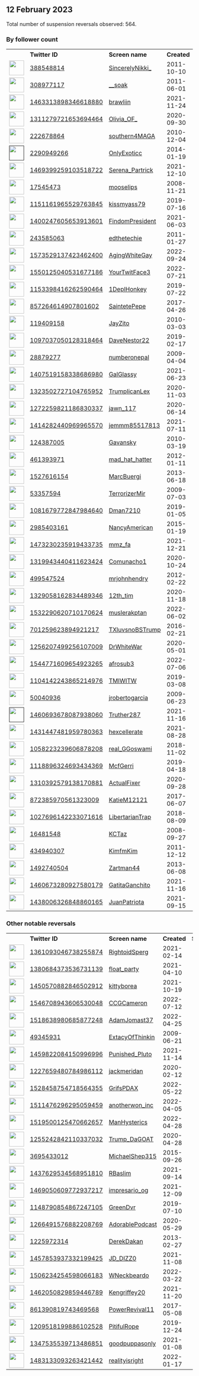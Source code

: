 
## 12 February 2023
Total number of suspension reversals observed: 564.

### By follower count
<table><tr><th></th><th align="left">Twitter ID</th><th align="left">Screen name</th>
<th align="left">Created</th><th align="left">Status</th><th align="left">Suspended</th><th align="left">Followers</th>
<tr><td><a href="https://pbs.twimg.com/profile_images/1643421982803861505/xlJv8HdS_normal.jpg"><img src="https://pbs.twimg.com/profile_images/1643421982803861505/xlJv8HdS_normal.jpg" width="40px" height="40px" align="center"/></a></td><td><a href="https://twitter.com/intent/user?user_id=388548814">388548814</a></td><td><a href="https://twitter.com/SincerelyNikki_">SincerelyNikki_</a></td><td>2011-10-10</td><td align="center"></td><td>2022-12-01</td><td>83997</td></tr>
<tr><td><a href="https://pbs.twimg.com/profile_images/1661852951239962625/XjSBSGdP_normal.jpg"><img src="https://pbs.twimg.com/profile_images/1661852951239962625/XjSBSGdP_normal.jpg" width="40px" height="40px" align="center"/></a></td><td><a href="https://twitter.com/intent/user?user_id=308977117">308977117</a></td><td><a href="https://twitter.com/__soak">__soak</a></td><td>2011-06-01</td><td align="center">🔒</td><td></td><td>83849</td></tr>
<tr><td><a href="https://pbs.twimg.com/profile_images/1641480617647910920/NKa08f-I_normal.jpg"><img src="https://pbs.twimg.com/profile_images/1641480617647910920/NKa08f-I_normal.jpg" width="40px" height="40px" align="center"/></a></td><td><a href="https://twitter.com/intent/user?user_id=1463313898346618880">1463313898346618880</a></td><td><a href="https://twitter.com/brawliin">brawliin</a></td><td>2021-11-24</td><td align="center"></td><td>2023-01-17</td><td>42467</td></tr>
<tr><td><a href="https://pbs.twimg.com/profile_images/1643697449624559635/-yWJCeiN_normal.jpg"><img src="https://pbs.twimg.com/profile_images/1643697449624559635/-yWJCeiN_normal.jpg" width="40px" height="40px" align="center"/></a></td><td><a href="https://twitter.com/intent/user?user_id=1311279721653694464">1311279721653694464</a></td><td><a href="https://twitter.com/Olivia_OF_">Olivia_OF_</a></td><td>2020-09-30</td><td align="center"></td><td>2022-08-08</td><td>26895</td></tr>
<tr><td><a href="https://pbs.twimg.com/profile_images/1624629775296765952/lGjuvTDO_normal.jpg"><img src="https://pbs.twimg.com/profile_images/1624629775296765952/lGjuvTDO_normal.jpg" width="40px" height="40px" align="center"/></a></td><td><a href="https://twitter.com/intent/user?user_id=222678864">222678864</a></td><td><a href="https://twitter.com/southern4MAGA">southern4MAGA</a></td><td>2010-12-04</td><td align="center"></td><td></td><td>22587</td></tr>
<tr><td><a href=""><img src="" width="40px" height="40px" align="center"/></a></td><td><a href="https://twitter.com/intent/user?user_id=2290949266">2290949266</a></td><td><a href="https://twitter.com/OnlyExoticc">OnlyExoticc</a></td><td>2014-01-19</td><td align="center"></td><td>2022-09-07</td><td>21815</td></tr>
<tr><td><a href="https://pbs.twimg.com/profile_images/1524102795804221442/XTE4r1Zv_normal.jpg"><img src="https://pbs.twimg.com/profile_images/1524102795804221442/XTE4r1Zv_normal.jpg" width="40px" height="40px" align="center"/></a></td><td><a href="https://twitter.com/intent/user?user_id=1469399259103518722">1469399259103518722</a></td><td><a href="https://twitter.com/Serena_Partrick">Serena_Partrick</a></td><td>2021-12-10</td><td align="center"></td><td>2022-10-05</td><td>20494</td></tr>
<tr><td><a href="https://pbs.twimg.com/profile_images/1234288857740447749/QQkLW8fz_normal.jpg"><img src="https://pbs.twimg.com/profile_images/1234288857740447749/QQkLW8fz_normal.jpg" width="40px" height="40px" align="center"/></a></td><td><a href="https://twitter.com/intent/user?user_id=17545473">17545473</a></td><td><a href="https://twitter.com/mooselips">mooselips</a></td><td>2008-11-21</td><td align="center"></td><td>2022-08-22</td><td>17042</td></tr>
<tr><td><a href="https://pbs.twimg.com/profile_images/1290367081184145412/k2jnYtUW_normal.jpg"><img src="https://pbs.twimg.com/profile_images/1290367081184145412/k2jnYtUW_normal.jpg" width="40px" height="40px" align="center"/></a></td><td><a href="https://twitter.com/intent/user?user_id=1151161965529763845">1151161965529763845</a></td><td><a href="https://twitter.com/kissmyass79">kissmyass79</a></td><td>2019-07-16</td><td align="center"></td><td></td><td>16481</td></tr>
<tr><td><a href="https://pbs.twimg.com/profile_images/1641061987634364417/oQSToDEH_normal.jpg"><img src="https://pbs.twimg.com/profile_images/1641061987634364417/oQSToDEH_normal.jpg" width="40px" height="40px" align="center"/></a></td><td><a href="https://twitter.com/intent/user?user_id=1400247605653913601">1400247605653913601</a></td><td><a href="https://twitter.com/FindomPresident">FindomPresident</a></td><td>2021-06-03</td><td align="center"></td><td>2022-09-10</td><td>14773</td></tr>
<tr><td><a href="https://pbs.twimg.com/profile_images/1548409628983037952/7LqRs0FM_normal.png"><img src="https://pbs.twimg.com/profile_images/1548409628983037952/7LqRs0FM_normal.png" width="40px" height="40px" align="center"/></a></td><td><a href="https://twitter.com/intent/user?user_id=243585063">243585063</a></td><td><a href="https://twitter.com/edthetechie">edthetechie</a></td><td>2011-01-27</td><td align="center"></td><td>2022-07-17</td><td>14402</td></tr>
<tr><td><a href="https://pbs.twimg.com/profile_images/1606539509591859204/8hnJ2MVc_normal.jpg"><img src="https://pbs.twimg.com/profile_images/1606539509591859204/8hnJ2MVc_normal.jpg" width="40px" height="40px" align="center"/></a></td><td><a href="https://twitter.com/intent/user?user_id=1573529137423462400">1573529137423462400</a></td><td><a href="https://twitter.com/AgingWhiteGay">AgingWhiteGay</a></td><td>2022-09-24</td><td align="center"></td><td>2023-02-12</td><td>13997</td></tr>
<tr><td><a href="https://pbs.twimg.com/profile_images/1597974161699344386/LklHbToM_normal.jpg"><img src="https://pbs.twimg.com/profile_images/1597974161699344386/LklHbToM_normal.jpg" width="40px" height="40px" align="center"/></a></td><td><a href="https://twitter.com/intent/user?user_id=1550125040531677186">1550125040531677186</a></td><td><a href="https://twitter.com/YourTwitFace3">YourTwitFace3</a></td><td>2022-07-21</td><td align="center"></td><td>2023-02-07</td><td>11903</td></tr>
<tr><td><a href="https://pbs.twimg.com/profile_images/1638161423850434562/qcxTSYip_normal.jpg"><img src="https://pbs.twimg.com/profile_images/1638161423850434562/qcxTSYip_normal.jpg" width="40px" height="40px" align="center"/></a></td><td><a href="https://twitter.com/intent/user?user_id=1153398416262590464">1153398416262590464</a></td><td><a href="https://twitter.com/1DeplHonkey">1DeplHonkey</a></td><td>2019-07-22</td><td align="center"></td><td>2022-07-20</td><td>11094</td></tr>
<tr><td><a href="https://pbs.twimg.com/profile_images/1470370153938444301/-oMSKtLt_normal.jpg"><img src="https://pbs.twimg.com/profile_images/1470370153938444301/-oMSKtLt_normal.jpg" width="40px" height="40px" align="center"/></a></td><td><a href="https://twitter.com/intent/user?user_id=857264614907801602">857264614907801602</a></td><td><a href="https://twitter.com/SaintetePepe">SaintetePepe</a></td><td>2017-04-26</td><td align="center">🔒👋</td><td>2022-05-08</td><td>10887</td></tr>
<tr><td><a href="https://pbs.twimg.com/profile_images/1518708566634418176/rmvcM2ch_normal.jpg"><img src="https://pbs.twimg.com/profile_images/1518708566634418176/rmvcM2ch_normal.jpg" width="40px" height="40px" align="center"/></a></td><td><a href="https://twitter.com/intent/user?user_id=119409158">119409158</a></td><td><a href="https://twitter.com/JayZito">JayZito</a></td><td>2010-03-03</td><td align="center"></td><td>2022-11-27</td><td>10667</td></tr>
<tr><td><a href="https://pbs.twimg.com/profile_images/1554109343460630530/ev1kzTqZ_normal.jpg"><img src="https://pbs.twimg.com/profile_images/1554109343460630530/ev1kzTqZ_normal.jpg" width="40px" height="40px" align="center"/></a></td><td><a href="https://twitter.com/intent/user?user_id=1097037050128318464">1097037050128318464</a></td><td><a href="https://twitter.com/DaveNestor22">DaveNestor22</a></td><td>2019-02-17</td><td align="center"></td><td>2022-08-05</td><td>8916</td></tr>
<tr><td><a href="https://pbs.twimg.com/profile_images/761231803789312000/XodoRhrk_normal.jpg"><img src="https://pbs.twimg.com/profile_images/761231803789312000/XodoRhrk_normal.jpg" width="40px" height="40px" align="center"/></a></td><td><a href="https://twitter.com/intent/user?user_id=28879277">28879277</a></td><td><a href="https://twitter.com/numberonepal">numberonepal</a></td><td>2009-04-04</td><td align="center"></td><td></td><td>8060</td></tr>
<tr><td><a href="https://pbs.twimg.com/profile_images/1624560343895924736/v8eom7b1_normal.jpg"><img src="https://pbs.twimg.com/profile_images/1624560343895924736/v8eom7b1_normal.jpg" width="40px" height="40px" align="center"/></a></td><td><a href="https://twitter.com/intent/user?user_id=1407519158338686980">1407519158338686980</a></td><td><a href="https://twitter.com/GalGlassy">GalGlassy</a></td><td>2021-06-23</td><td align="center">🔒</td><td>2022-07-12</td><td>7716</td></tr>
<tr><td><a href="https://pbs.twimg.com/profile_images/1439711726904172550/VD2in9qj_normal.jpg"><img src="https://pbs.twimg.com/profile_images/1439711726904172550/VD2in9qj_normal.jpg" width="40px" height="40px" align="center"/></a></td><td><a href="https://twitter.com/intent/user?user_id=1323502727104765952">1323502727104765952</a></td><td><a href="https://twitter.com/TrumplicanLex">TrumplicanLex</a></td><td>2020-11-03</td><td align="center"></td><td>2022-08-17</td><td>7535</td></tr>
<tr><td><a href="https://pbs.twimg.com/profile_images/1272260779543232512/dOIjCeyw_normal.jpg"><img src="https://pbs.twimg.com/profile_images/1272260779543232512/dOIjCeyw_normal.jpg" width="40px" height="40px" align="center"/></a></td><td><a href="https://twitter.com/intent/user?user_id=1272259821186830337">1272259821186830337</a></td><td><a href="https://twitter.com/jawn_117">jawn_117</a></td><td>2020-06-14</td><td align="center">🚫</td><td>2022-09-07</td><td>7461</td></tr>
<tr><td><a href="https://pbs.twimg.com/profile_images/1624718762124447744/vMF3yRF1_normal.jpg"><img src="https://pbs.twimg.com/profile_images/1624718762124447744/vMF3yRF1_normal.jpg" width="40px" height="40px" align="center"/></a></td><td><a href="https://twitter.com/intent/user?user_id=1414282440969965570">1414282440969965570</a></td><td><a href="https://twitter.com/jemmm85517813">jemmm85517813</a></td><td>2021-07-11</td><td align="center"></td><td>2022-03-02</td><td>7305</td></tr>
<tr><td><a href="https://pbs.twimg.com/profile_images/1628799222525960194/hQc6lZZ6_normal.jpg"><img src="https://pbs.twimg.com/profile_images/1628799222525960194/hQc6lZZ6_normal.jpg" width="40px" height="40px" align="center"/></a></td><td><a href="https://twitter.com/intent/user?user_id=124387005">124387005</a></td><td><a href="https://twitter.com/Gavansky">Gavansky</a></td><td>2010-03-19</td><td align="center"></td><td>2022-09-08</td><td>7262</td></tr>
<tr><td><a href="https://pbs.twimg.com/profile_images/1618518007747121152/DMMsVaXm_normal.jpg"><img src="https://pbs.twimg.com/profile_images/1618518007747121152/DMMsVaXm_normal.jpg" width="40px" height="40px" align="center"/></a></td><td><a href="https://twitter.com/intent/user?user_id=461393971">461393971</a></td><td><a href="https://twitter.com/mad_hat_hatter">mad_hat_hatter</a></td><td>2012-01-11</td><td align="center"></td><td></td><td>7120</td></tr>
<tr><td><a href="https://pbs.twimg.com/profile_images/1403492542239420419/ENVSpk1__normal.jpg"><img src="https://pbs.twimg.com/profile_images/1403492542239420419/ENVSpk1__normal.jpg" width="40px" height="40px" align="center"/></a></td><td><a href="https://twitter.com/intent/user?user_id=1527616154">1527616154</a></td><td><a href="https://twitter.com/MarcBuergi">MarcBuergi</a></td><td>2013-06-18</td><td align="center"></td><td>2022-05-15</td><td>6682</td></tr>
<tr><td><a href="https://pbs.twimg.com/profile_images/992550694724034561/ymoH4mIU_normal.jpg"><img src="https://pbs.twimg.com/profile_images/992550694724034561/ymoH4mIU_normal.jpg" width="40px" height="40px" align="center"/></a></td><td><a href="https://twitter.com/intent/user?user_id=53357594">53357594</a></td><td><a href="https://twitter.com/TerrorizerMir">TerrorizerMir</a></td><td>2009-07-03</td><td align="center">🔒</td><td></td><td>6383</td></tr>
<tr><td><a href="https://pbs.twimg.com/profile_images/1315371943927844864/t6MRvXzN_normal.jpg"><img src="https://pbs.twimg.com/profile_images/1315371943927844864/t6MRvXzN_normal.jpg" width="40px" height="40px" align="center"/></a></td><td><a href="https://twitter.com/intent/user?user_id=1081679772847984640">1081679772847984640</a></td><td><a href="https://twitter.com/Dman7210">Dman7210</a></td><td>2019-01-05</td><td align="center"></td><td></td><td>6252</td></tr>
<tr><td><a href="https://pbs.twimg.com/profile_images/1652461056717881346/oL2Fq8cP_normal.jpg"><img src="https://pbs.twimg.com/profile_images/1652461056717881346/oL2Fq8cP_normal.jpg" width="40px" height="40px" align="center"/></a></td><td><a href="https://twitter.com/intent/user?user_id=2985403161">2985403161</a></td><td><a href="https://twitter.com/NancyAmerican">NancyAmerican</a></td><td>2015-01-19</td><td align="center"></td><td></td><td>5843</td></tr>
<tr><td><a href="https://pbs.twimg.com/profile_images/1646938067574333440/hkG3Sld2_normal.jpg"><img src="https://pbs.twimg.com/profile_images/1646938067574333440/hkG3Sld2_normal.jpg" width="40px" height="40px" align="center"/></a></td><td><a href="https://twitter.com/intent/user?user_id=1473230235919433735">1473230235919433735</a></td><td><a href="https://twitter.com/mmz_fa">mmz_fa</a></td><td>2021-12-21</td><td align="center"></td><td>2022-05-02</td><td>5563</td></tr>
<tr><td><a href="https://pbs.twimg.com/profile_images/1414411088658063363/e3_uqV8A_normal.jpg"><img src="https://pbs.twimg.com/profile_images/1414411088658063363/e3_uqV8A_normal.jpg" width="40px" height="40px" align="center"/></a></td><td><a href="https://twitter.com/intent/user?user_id=1319943440411623424">1319943440411623424</a></td><td><a href="https://twitter.com/Comunacho1">Comunacho1</a></td><td>2020-10-24</td><td align="center"></td><td></td><td>5544</td></tr>
<tr><td><a href="https://pbs.twimg.com/profile_images/1626337955072643076/E80JLTAp_normal.jpg"><img src="https://pbs.twimg.com/profile_images/1626337955072643076/E80JLTAp_normal.jpg" width="40px" height="40px" align="center"/></a></td><td><a href="https://twitter.com/intent/user?user_id=499547524">499547524</a></td><td><a href="https://twitter.com/mrjohnhendry">mrjohnhendry</a></td><td>2012-02-22</td><td align="center"></td><td></td><td>5271</td></tr>
<tr><td><a href="https://pbs.twimg.com/profile_images/1329058496873070592/uBQigQJs_normal.jpg"><img src="https://pbs.twimg.com/profile_images/1329058496873070592/uBQigQJs_normal.jpg" width="40px" height="40px" align="center"/></a></td><td><a href="https://twitter.com/intent/user?user_id=1329058162834489346">1329058162834489346</a></td><td><a href="https://twitter.com/12th_tim">12th_tim</a></td><td>2020-11-18</td><td align="center"></td><td>2022-07-03</td><td>5270</td></tr>
<tr><td><a href="https://pbs.twimg.com/profile_images/1632829865660502024/jUpvKhtf_normal.jpg"><img src="https://pbs.twimg.com/profile_images/1632829865660502024/jUpvKhtf_normal.jpg" width="40px" height="40px" align="center"/></a></td><td><a href="https://twitter.com/intent/user?user_id=1532290620710170624">1532290620710170624</a></td><td><a href="https://twitter.com/muslerakptan">muslerakptan</a></td><td>2022-06-02</td><td align="center"></td><td>2023-02-02</td><td>5064</td></tr>
<tr><td><a href="https://pbs.twimg.com/profile_images/1653590987413901312/SFCVcNP8_normal.jpg"><img src="https://pbs.twimg.com/profile_images/1653590987413901312/SFCVcNP8_normal.jpg" width="40px" height="40px" align="center"/></a></td><td><a href="https://twitter.com/intent/user?user_id=701259623894921217">701259623894921217</a></td><td><a href="https://twitter.com/TXluvsnoBSTrump">TXluvsnoBSTrump</a></td><td>2016-02-21</td><td align="center"></td><td></td><td>5032</td></tr>
<tr><td><a href="https://pbs.twimg.com/profile_images/1350258141217366020/AjNrUxXK_normal.jpg"><img src="https://pbs.twimg.com/profile_images/1350258141217366020/AjNrUxXK_normal.jpg" width="40px" height="40px" align="center"/></a></td><td><a href="https://twitter.com/intent/user?user_id=1256207499256107009">1256207499256107009</a></td><td><a href="https://twitter.com/DrWhiteWar">DrWhiteWar</a></td><td>2020-05-01</td><td align="center">🔒</td><td></td><td>4997</td></tr>
<tr><td><a href="https://pbs.twimg.com/profile_images/1624791047464185856/rYKWsHfa_normal.jpg"><img src="https://pbs.twimg.com/profile_images/1624791047464185856/rYKWsHfa_normal.jpg" width="40px" height="40px" align="center"/></a></td><td><a href="https://twitter.com/intent/user?user_id=1544771609654923265">1544771609654923265</a></td><td><a href="https://twitter.com/afrosub3">afrosub3</a></td><td>2022-07-06</td><td align="center"></td><td>2022-07-26</td><td>4882</td></tr>
<tr><td><a href="https://pbs.twimg.com/profile_images/1658635954217795587/nKGFwF-Z_normal.jpg"><img src="https://pbs.twimg.com/profile_images/1658635954217795587/nKGFwF-Z_normal.jpg" width="40px" height="40px" align="center"/></a></td><td><a href="https://twitter.com/intent/user?user_id=1104142243865214976">1104142243865214976</a></td><td><a href="https://twitter.com/TMIWITW">TMIWITW</a></td><td>2019-03-08</td><td align="center"></td><td>2022-08-24</td><td>4530</td></tr>
<tr><td><a href="https://pbs.twimg.com/profile_images/1423706063606517767/6aCQH2H5_normal.jpg"><img src="https://pbs.twimg.com/profile_images/1423706063606517767/6aCQH2H5_normal.jpg" width="40px" height="40px" align="center"/></a></td><td><a href="https://twitter.com/intent/user?user_id=50040936">50040936</a></td><td><a href="https://twitter.com/jrobertogarcia">jrobertogarcia</a></td><td>2009-06-23</td><td align="center"></td><td>2022-11-14</td><td>4021</td></tr>
<tr><td><a href=""><img src="" width="40px" height="40px" align="center"/></a></td><td><a href="https://twitter.com/intent/user?user_id=1460693678087938060">1460693678087938060</a></td><td><a href="https://twitter.com/Truther287">Truther287</a></td><td>2021-11-16</td><td align="center"></td><td>2022-09-08</td><td>3883</td></tr>
<tr><td><a href="https://pbs.twimg.com/profile_images/1655729707466326016/qQSOeX-C_normal.jpg"><img src="https://pbs.twimg.com/profile_images/1655729707466326016/qQSOeX-C_normal.jpg" width="40px" height="40px" align="center"/></a></td><td><a href="https://twitter.com/intent/user?user_id=1431447481959780363">1431447481959780363</a></td><td><a href="https://twitter.com/hexcellerate">hexcellerate</a></td><td>2021-08-28</td><td align="center"></td><td>2022-08-23</td><td>3861</td></tr>
<tr><td><a href="https://pbs.twimg.com/profile_images/1661232766070181890/IkbYMHZG_normal.jpg"><img src="https://pbs.twimg.com/profile_images/1661232766070181890/IkbYMHZG_normal.jpg" width="40px" height="40px" align="center"/></a></td><td><a href="https://twitter.com/intent/user?user_id=1058223239606878208">1058223239606878208</a></td><td><a href="https://twitter.com/real_GGoswami">real_GGoswami</a></td><td>2018-11-02</td><td align="center"></td><td>2022-06-16</td><td>3848</td></tr>
<tr><td><a href="https://pbs.twimg.com/profile_images/1141190778070478859/JRSfrZXc_normal.jpg"><img src="https://pbs.twimg.com/profile_images/1141190778070478859/JRSfrZXc_normal.jpg" width="40px" height="40px" align="center"/></a></td><td><a href="https://twitter.com/intent/user?user_id=1118896324693434369">1118896324693434369</a></td><td><a href="https://twitter.com/McfGerri">McfGerri</a></td><td>2019-04-18</td><td align="center"></td><td></td><td>3691</td></tr>
<tr><td><a href="https://pbs.twimg.com/profile_images/1310392792875782144/BB6wJDP0_normal.jpg"><img src="https://pbs.twimg.com/profile_images/1310392792875782144/BB6wJDP0_normal.jpg" width="40px" height="40px" align="center"/></a></td><td><a href="https://twitter.com/intent/user?user_id=1310392579138170881">1310392579138170881</a></td><td><a href="https://twitter.com/ActualFixer">ActualFixer</a></td><td>2020-09-28</td><td align="center"></td><td></td><td>3469</td></tr>
<tr><td><a href="https://pbs.twimg.com/profile_images/1398762244507373569/QxnOXg64_normal.jpg"><img src="https://pbs.twimg.com/profile_images/1398762244507373569/QxnOXg64_normal.jpg" width="40px" height="40px" align="center"/></a></td><td><a href="https://twitter.com/intent/user?user_id=872385970561323009">872385970561323009</a></td><td><a href="https://twitter.com/KatieM12121">KatieM12121</a></td><td>2017-06-07</td><td align="center"></td><td>2022-08-10</td><td>3464</td></tr>
<tr><td><a href="https://pbs.twimg.com/profile_images/1658248163508060163/ewFdSI1w_normal.jpg"><img src="https://pbs.twimg.com/profile_images/1658248163508060163/ewFdSI1w_normal.jpg" width="40px" height="40px" align="center"/></a></td><td><a href="https://twitter.com/intent/user?user_id=1027696142233071616">1027696142233071616</a></td><td><a href="https://twitter.com/LibertarianTrap">LibertarianTrap</a></td><td>2018-08-09</td><td align="center"></td><td></td><td>3446</td></tr>
<tr><td><a href="https://pbs.twimg.com/profile_images/838271006586216448/1F-3dFAK_normal.jpg"><img src="https://pbs.twimg.com/profile_images/838271006586216448/1F-3dFAK_normal.jpg" width="40px" height="40px" align="center"/></a></td><td><a href="https://twitter.com/intent/user?user_id=16481548">16481548</a></td><td><a href="https://twitter.com/KCTaz">KCTaz</a></td><td>2008-09-27</td><td align="center"></td><td>2022-07-20</td><td>3387</td></tr>
<tr><td><a href="https://pbs.twimg.com/profile_images/1075082866416119809/2ao7mNy5_normal.jpg"><img src="https://pbs.twimg.com/profile_images/1075082866416119809/2ao7mNy5_normal.jpg" width="40px" height="40px" align="center"/></a></td><td><a href="https://twitter.com/intent/user?user_id=434940307">434940307</a></td><td><a href="https://twitter.com/KimfmKim">KimfmKim</a></td><td>2011-12-12</td><td align="center"></td><td></td><td>3312</td></tr>
<tr><td><a href="https://pbs.twimg.com/profile_images/1351033496098189313/yG09OJI1_normal.jpg"><img src="https://pbs.twimg.com/profile_images/1351033496098189313/yG09OJI1_normal.jpg" width="40px" height="40px" align="center"/></a></td><td><a href="https://twitter.com/intent/user?user_id=1492740504">1492740504</a></td><td><a href="https://twitter.com/Zartman44">Zartman44</a></td><td>2013-06-08</td><td align="center"></td><td>2022-08-19</td><td>3267</td></tr>
<tr><td><a href="https://pbs.twimg.com/profile_images/1500719338982199296/Oxroq6m7_normal.jpg"><img src="https://pbs.twimg.com/profile_images/1500719338982199296/Oxroq6m7_normal.jpg" width="40px" height="40px" align="center"/></a></td><td><a href="https://twitter.com/intent/user?user_id=1460673280927580179">1460673280927580179</a></td><td><a href="https://twitter.com/GatitaGanchito">GatitaGanchito</a></td><td>2021-11-16</td><td align="center">🚫</td><td>2022-03-11</td><td>3207</td></tr>
<tr><td><a href="https://pbs.twimg.com/profile_images/1648120233977167873/j8BaWNwT_normal.jpg"><img src="https://pbs.twimg.com/profile_images/1648120233977167873/j8BaWNwT_normal.jpg" width="40px" height="40px" align="center"/></a></td><td><a href="https://twitter.com/intent/user?user_id=1438006326848860165">1438006326848860165</a></td><td><a href="https://twitter.com/JuanPatriota">JuanPatriota</a></td><td>2021-09-15</td><td align="center">👋</td><td>2022-07-15</td><td>3174</td></tr>
</table>

### Other notable reversals
<table><tr><th></th><th align="left">Twitter ID</th><th align="left">Screen name</th>
<th align="left">Created</th><th align="left">Status</th><th align="left">Suspended</th><th align="left">Followers</th>
<tr><td><a href="https://pbs.twimg.com/profile_images/1526647825173467136/QRHzoyDf_normal.jpg"><img src="https://pbs.twimg.com/profile_images/1526647825173467136/QRHzoyDf_normal.jpg" width="40px" height="40px" align="center"/></a></td><td><a href="https://twitter.com/intent/user?user_id=1361093046738255874">1361093046738255874</a></td><td><a href="https://twitter.com/RightoidSperg">RightoidSperg</a></td><td>2021-02-14</td><td align="center"></td><td>2022-10-12</td><td>1699</td></tr>
<tr><td><a href="https://pbs.twimg.com/profile_images/1497304701863354372/6DqUT0EU_normal.jpg"><img src="https://pbs.twimg.com/profile_images/1497304701863354372/6DqUT0EU_normal.jpg" width="40px" height="40px" align="center"/></a></td><td><a href="https://twitter.com/intent/user?user_id=1380684373536731139">1380684373536731139</a></td><td><a href="https://twitter.com/float_party">float_party</a></td><td>2021-04-10</td><td align="center"></td><td>2022-04-25</td><td>167</td></tr>
<tr><td><a href="https://pbs.twimg.com/profile_images/1645533431881687040/UlH6iVYX_normal.jpg"><img src="https://pbs.twimg.com/profile_images/1645533431881687040/UlH6iVYX_normal.jpg" width="40px" height="40px" align="center"/></a></td><td><a href="https://twitter.com/intent/user?user_id=1450570882846502912">1450570882846502912</a></td><td><a href="https://twitter.com/kittyborea">kittyborea</a></td><td>2021-10-19</td><td align="center">🚫</td><td>2022-06-20</td><td>2158</td></tr>
<tr><td><a href="https://pbs.twimg.com/profile_images/1553299900217032704/MNUQxQZM_normal.jpg"><img src="https://pbs.twimg.com/profile_images/1553299900217032704/MNUQxQZM_normal.jpg" width="40px" height="40px" align="center"/></a></td><td><a href="https://twitter.com/intent/user?user_id=1546708943606530048">1546708943606530048</a></td><td><a href="https://twitter.com/CCGCameron">CCGCameron</a></td><td>2022-07-12</td><td align="center"></td><td>2022-12-21</td><td>602</td></tr>
<tr><td><a href="https://pbs.twimg.com/profile_images/1648903885128343552/pQ7wYu_6_normal.jpg"><img src="https://pbs.twimg.com/profile_images/1648903885128343552/pQ7wYu_6_normal.jpg" width="40px" height="40px" align="center"/></a></td><td><a href="https://twitter.com/intent/user?user_id=1518638980685877248">1518638980685877248</a></td><td><a href="https://twitter.com/AdamJomast37">AdamJomast37</a></td><td>2022-04-25</td><td align="center"></td><td>2022-06-15</td><td>96</td></tr>
<tr><td><a href="https://pbs.twimg.com/profile_images/1537526010253565997/R5JrFuBx_normal.jpg"><img src="https://pbs.twimg.com/profile_images/1537526010253565997/R5JrFuBx_normal.jpg" width="40px" height="40px" align="center"/></a></td><td><a href="https://twitter.com/intent/user?user_id=49345931">49345931</a></td><td><a href="https://twitter.com/ExtacyOfThinkin">ExtacyOfThinkin</a></td><td>2009-06-21</td><td align="center"></td><td>2022-09-05</td><td>774</td></tr>
<tr><td><a href="https://pbs.twimg.com/profile_images/1496809715606728712/hzM8QxFU_normal.jpg"><img src="https://pbs.twimg.com/profile_images/1496809715606728712/hzM8QxFU_normal.jpg" width="40px" height="40px" align="center"/></a></td><td><a href="https://twitter.com/intent/user?user_id=1459822084150996996">1459822084150996996</a></td><td><a href="https://twitter.com/Punished_Pluto">Punished_Pluto</a></td><td>2021-11-14</td><td align="center"></td><td>2022-05-24</td><td>129</td></tr>
<tr><td><a href="https://pbs.twimg.com/profile_images/1514059169308962817/p1lfSinh_normal.jpg"><img src="https://pbs.twimg.com/profile_images/1514059169308962817/p1lfSinh_normal.jpg" width="40px" height="40px" align="center"/></a></td><td><a href="https://twitter.com/intent/user?user_id=1227659480784986112">1227659480784986112</a></td><td><a href="https://twitter.com/jackmeridan">jackmeridan</a></td><td>2020-02-12</td><td align="center"></td><td>2022-10-01</td><td>1967</td></tr>
<tr><td><a href="https://pbs.twimg.com/profile_images/1528458847706353666/7uVQ9FVz_normal.jpg"><img src="https://pbs.twimg.com/profile_images/1528458847706353666/7uVQ9FVz_normal.jpg" width="40px" height="40px" align="center"/></a></td><td><a href="https://twitter.com/intent/user?user_id=1528458754718564355">1528458754718564355</a></td><td><a href="https://twitter.com/GrifsPDAX">GrifsPDAX</a></td><td>2022-05-22</td><td align="center"></td><td>2022-10-12</td><td>178</td></tr>
<tr><td><a href="https://pbs.twimg.com/profile_images/1649847857204133893/nJteExfp_normal.jpg"><img src="https://pbs.twimg.com/profile_images/1649847857204133893/nJteExfp_normal.jpg" width="40px" height="40px" align="center"/></a></td><td><a href="https://twitter.com/intent/user?user_id=1511476296295059459">1511476296295059459</a></td><td><a href="https://twitter.com/anotherwon_inc">anotherwon_inc</a></td><td>2022-04-05</td><td align="center">🚫</td><td>2022-08-31</td><td>2785</td></tr>
<tr><td><a href="https://pbs.twimg.com/profile_images/1521396733569339392/ZEvxWXqH_normal.jpg"><img src="https://pbs.twimg.com/profile_images/1521396733569339392/ZEvxWXqH_normal.jpg" width="40px" height="40px" align="center"/></a></td><td><a href="https://twitter.com/intent/user?user_id=1519500125470662657">1519500125470662657</a></td><td><a href="https://twitter.com/ManHysterics">ManHysterics</a></td><td>2022-04-28</td><td align="center"></td><td>2022-08-05</td><td>63</td></tr>
<tr><td><a href="https://pbs.twimg.com/profile_images/1550560013831360513/woEW4akJ_normal.jpg"><img src="https://pbs.twimg.com/profile_images/1550560013831360513/woEW4akJ_normal.jpg" width="40px" height="40px" align="center"/></a></td><td><a href="https://twitter.com/intent/user?user_id=1255242842110337032">1255242842110337032</a></td><td><a href="https://twitter.com/Trump_DaGOAT">Trump_DaGOAT</a></td><td>2020-04-28</td><td align="center">🚫</td><td>2022-07-24</td><td>1250</td></tr>
<tr><td><a href="https://pbs.twimg.com/profile_images/1561109930383331328/V-7oslkQ_normal.jpg"><img src="https://pbs.twimg.com/profile_images/1561109930383331328/V-7oslkQ_normal.jpg" width="40px" height="40px" align="center"/></a></td><td><a href="https://twitter.com/intent/user?user_id=3695433012">3695433012</a></td><td><a href="https://twitter.com/MichaelShep315">MichaelShep315</a></td><td>2015-09-26</td><td align="center">👋</td><td>2022-08-30</td><td>526</td></tr>
<tr><td><a href="https://pbs.twimg.com/profile_images/1470212361143398401/3YT2bB_Q_normal.jpg"><img src="https://pbs.twimg.com/profile_images/1470212361143398401/3YT2bB_Q_normal.jpg" width="40px" height="40px" align="center"/></a></td><td><a href="https://twitter.com/intent/user?user_id=1437629534568951810">1437629534568951810</a></td><td><a href="https://twitter.com/RBaslim">RBaslim</a></td><td>2021-09-14</td><td align="center"></td><td>2022-09-23</td><td>2532</td></tr>
<tr><td><a href="https://pbs.twimg.com/profile_images/1633834099269054466/xT820pO3_normal.jpg"><img src="https://pbs.twimg.com/profile_images/1633834099269054466/xT820pO3_normal.jpg" width="40px" height="40px" align="center"/></a></td><td><a href="https://twitter.com/intent/user?user_id=1469050609772937217">1469050609772937217</a></td><td><a href="https://twitter.com/impresario_og">impresario_og</a></td><td>2021-12-09</td><td align="center"></td><td>2022-08-25</td><td>278</td></tr>
<tr><td><a href="https://pbs.twimg.com/profile_images/1148791393613041664/pmHCrPcz_normal.jpg"><img src="https://pbs.twimg.com/profile_images/1148791393613041664/pmHCrPcz_normal.jpg" width="40px" height="40px" align="center"/></a></td><td><a href="https://twitter.com/intent/user?user_id=1148790854867247105">1148790854867247105</a></td><td><a href="https://twitter.com/GreenDvr">GreenDvr</a></td><td>2019-07-10</td><td align="center"></td><td>2022-08-22</td><td>2825</td></tr>
<tr><td><a href="https://pbs.twimg.com/profile_images/1561794964912328713/XQb7eqNS_normal.jpg"><img src="https://pbs.twimg.com/profile_images/1561794964912328713/XQb7eqNS_normal.jpg" width="40px" height="40px" align="center"/></a></td><td><a href="https://twitter.com/intent/user?user_id=1266491576882208769">1266491576882208769</a></td><td><a href="https://twitter.com/AdorablePodcast">AdorablePodcast</a></td><td>2020-05-29</td><td align="center"></td><td>2023-02-05</td><td>271</td></tr>
<tr><td><a href="https://pbs.twimg.com/profile_images/1479922702399934464/dFrbZgaz_normal.jpg"><img src="https://pbs.twimg.com/profile_images/1479922702399934464/dFrbZgaz_normal.jpg" width="40px" height="40px" align="center"/></a></td><td><a href="https://twitter.com/intent/user?user_id=1225972314">1225972314</a></td><td><a href="https://twitter.com/DerekDakan">DerekDakan</a></td><td>2013-02-27</td><td align="center"></td><td>2022-07-05</td><td>73</td></tr>
<tr><td><a href="https://pbs.twimg.com/profile_images/1457867084331995138/cstM5TAC_normal.jpg"><img src="https://pbs.twimg.com/profile_images/1457867084331995138/cstM5TAC_normal.jpg" width="40px" height="40px" align="center"/></a></td><td><a href="https://twitter.com/intent/user?user_id=1457853937332199425">1457853937332199425</a></td><td><a href="https://twitter.com/JD_DIZZ0">JD_DIZZ0</a></td><td>2021-11-08</td><td align="center"></td><td>2022-08-30</td><td>670</td></tr>
<tr><td><a href="https://pbs.twimg.com/profile_images/1506234492872237060/SGI8Eh-G_normal.jpg"><img src="https://pbs.twimg.com/profile_images/1506234492872237060/SGI8Eh-G_normal.jpg" width="40px" height="40px" align="center"/></a></td><td><a href="https://twitter.com/intent/user?user_id=1506234254598066183">1506234254598066183</a></td><td><a href="https://twitter.com/WNeckbeardo">WNeckbeardo</a></td><td>2022-03-22</td><td align="center">👋</td><td>2022-06-15</td><td>30</td></tr>
<tr><td><a href="https://pbs.twimg.com/profile_images/1480176296047128576/Hssev96a_normal.jpg"><img src="https://pbs.twimg.com/profile_images/1480176296047128576/Hssev96a_normal.jpg" width="40px" height="40px" align="center"/></a></td><td><a href="https://twitter.com/intent/user?user_id=1462050829859446789">1462050829859446789</a></td><td><a href="https://twitter.com/Kengriffey20">Kengriffey20</a></td><td>2021-11-20</td><td align="center">🚫</td><td>2022-08-01</td><td>177</td></tr>
<tr><td><a href="https://pbs.twimg.com/profile_images/1625699916449300481/XDZPcy-J_normal.jpg"><img src="https://pbs.twimg.com/profile_images/1625699916449300481/XDZPcy-J_normal.jpg" width="40px" height="40px" align="center"/></a></td><td><a href="https://twitter.com/intent/user?user_id=861390819743469568">861390819743469568</a></td><td><a href="https://twitter.com/PowerRevival11">PowerRevival11</a></td><td>2017-05-08</td><td align="center"></td><td>2022-04-23</td><td>288</td></tr>
<tr><td><a href="https://pbs.twimg.com/profile_images/1664746867245322240/JNYy01Pa_normal.jpg"><img src="https://pbs.twimg.com/profile_images/1664746867245322240/JNYy01Pa_normal.jpg" width="40px" height="40px" align="center"/></a></td><td><a href="https://twitter.com/intent/user?user_id=1209518199886102528">1209518199886102528</a></td><td><a href="https://twitter.com/PitifulRope">PitifulRope</a></td><td>2019-12-24</td><td align="center"></td><td>2022-04-25</td><td>471</td></tr>
<tr><td><a href="https://pbs.twimg.com/profile_images/1540710574056648710/CeiPFsbh_normal.jpg"><img src="https://pbs.twimg.com/profile_images/1540710574056648710/CeiPFsbh_normal.jpg" width="40px" height="40px" align="center"/></a></td><td><a href="https://twitter.com/intent/user?user_id=1347535539713486851">1347535539713486851</a></td><td><a href="https://twitter.com/goodpuppasonly">goodpuppasonly</a></td><td>2021-01-08</td><td align="center">👋</td><td>2022-08-27</td><td>57</td></tr>
<tr><td><a href="https://pbs.twimg.com/profile_images/1483143802969853952/6pIabrSP_normal.jpg"><img src="https://pbs.twimg.com/profile_images/1483143802969853952/6pIabrSP_normal.jpg" width="40px" height="40px" align="center"/></a></td><td><a href="https://twitter.com/intent/user?user_id=1483133093263421442">1483133093263421442</a></td><td><a href="https://twitter.com/realityisright">realityisright</a></td><td>2022-01-17</td><td align="center"></td><td>2022-06-17</td><td>3</td></tr>
</table>
